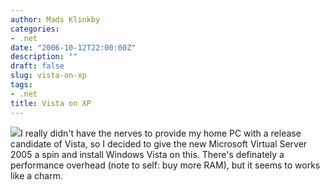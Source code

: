 ```yaml
---
author: Mads Klinkby
categories:
- .net
date: "2006-10-12T22:00:00Z"
description: ""
draft: false
slug: vista-on-xp
tags:
- .net
title: Vista on XP
---
```



[ ![](http://photos1.blogger.com/blogger/517/39/320/vista_on_xp.jpg)](http://photos1.blogger.com/blogger/517/39/1600/vista_on_xp.jpg)I really didn't have the nerves to provide my home PC with a release candidate of Vista, so I decided to give the new Microsoft Virtual Server 2005 a spin and install Windows Vista on this. There's definately a performance overhead (note to self: buy more RAM), but it seems to works like a charm.


